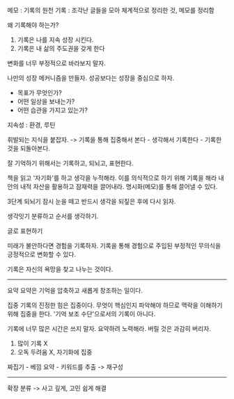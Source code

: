 메모 : 기록의 원천
기록 : 조각난 글들을 모아 체계적으로 정리한 것, 메모를 정리함

왜 기록해야 하는가?
1. 기록은 나를 지속 성장 시킨다.
2. 기록은 내 삶의 주도권을 갖게 한다

변화를 너무 부정적으로 바라보지 말자.

나만의 성장 메커니즘을 만들자. 성공보다는 성장을 중심으로 하자.
* 목표가 무엇인가?
* 어떤 일상을 보내는가?
* 어떤 습관을 가지고 있는가?

지속성 : 환경, 루틴

휘발되는 지식을 붙잡자. -> 기록을 통해
집중해서 본다 - 생각해서 기록한다 - 기록한 것을 되돌아본다.

잘 기억하기 위해서는 기록하고, 되뇌고, 표현한다.

책을 읽고 '자기화'를 하고 생각을 누적해라. 이를 의식적으로 하기 위해 기록을 해라
내 안의 내적 자산을 활용하고 잠재력을 끌어내라. 명시화(메모)를 통해 끌어낼 수 있다.

3단계
되뇌기
잠시 눈을 떼고 반드시 생각을 되짚은 후에 다시 읽자.

생각잇기
분류하고 순서를 생각하기.

글로 표현하기

미래가 불안하다면 경험을 기록하자. 기록을 통해 경험으로 주입된 부정적인 무의식을 긍정적으로 변화할 수 있다.

기록은 자신의 욕망을 찾고 나누는 것이다.

---
요약
요약은 기억을 압축하고 새롭게 창조하는 일이다.

집중
기록의 진정한 힘은 집중이다. 무엇이 핵심인지 파악해야 하므로 맥락을 이해하기 위해 집중을 한다. '기억 보조 수단'으로서의 기록이 아니다.

기록에 너무 많은 시간은 쓰지 말자. 요약하려 노력해라. 버릴 것은 과감히 버리자.

1. 많이 기록 X
2. 오독 두려움 X, 자기화에 집중

짜집기 - 베낌
요약 - 키워드를 추출 -> 재구성

---
확장
분류 -> 사고 깊게, 고민 쉽게 해결